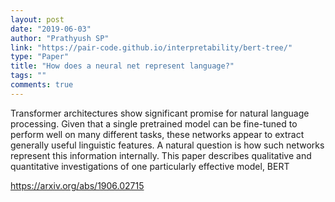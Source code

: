 ```yaml
---
layout: post
date: "2019-06-03"
author: "Prathyush SP"
link: "https://pair-code.github.io/interpretability/bert-tree/"
type: "Paper"
title: "How does a neural net represent language?"
tags: ""
comments: true
---
```

Transformer architectures show significant promise for natural language processing. Given that a single pretrained model can be fine-tuned to perform well on many different tasks, these networks appear to extract generally useful linguistic features. A natural question is how such networks represent this information internally. This paper describes qualitative and quantitative investigations of one particularly effective model, BERT

https://arxiv.org/abs/1906.02715
